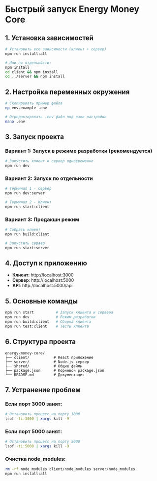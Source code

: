 # Быстрый запуск Energy Money Core

## 1. Установка зависимостей

```bash
# Установить все зависимости (клиент + сервер)
npm run install:all

# Или по отдельности:
npm install
cd client && npm install
cd ../server && npm install
```

## 2. Настройка переменных окружения

```bash
# Скопировать пример файла
cp env.example .env

# Отредактировать .env файл под ваши настройки
nano .env
```

## 3. Запуск проекта

### Вариант 1: Запуск в режиме разработки (рекомендуется)
```bash
# Запустить клиент и сервер одновременно
npm run dev
```

### Вариант 2: Запуск по отдельности
```bash
# Терминал 1 - Сервер
npm run dev:server

# Терминал 2 - Клиент  
npm run start:client
```

### Вариант 3: Продакшн режим
```bash
# Собрать клиент
npm run build:client

# Запустить сервер
npm run start:server
```

## 4. Доступ к приложению

- **Клиент**: http://localhost:3000
- **Сервер**: http://localhost:5000
- **API**: http://localhost:5000/api

## 5. Основные команды

```bash
npm run start          # Запуск клиента и сервера
npm run dev            # Режим разработки
npm run build:client   # Сборка клиента
npm run test:client    # Тесты клиента
```

## 6. Структура проекта

```
energy-money-core/
├── client/           # React приложение
├── server/           # Node.js сервер
├── shared/           # Общие файлы
├── package.json      # Корневой package.json
└── README.md         # Документация
```

## 7. Устранение проблем

### Если порт 3000 занят:
```bash
# Остановить процесс на порту 3000
lsof -ti:3000 | xargs kill -9
```

### Если порт 5000 занят:
```bash
# Остановить процесс на порту 5000
lsof -ti:5000 | xargs kill -9
```

### Очистка node_modules:
```bash
rm -rf node_modules client/node_modules server/node_modules
npm run install:all
```
